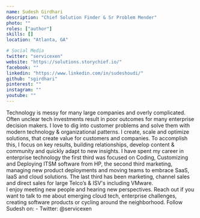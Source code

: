 ```yaml
---
name: Sudesh Girdhari
description: "Chief Solution Finder & Sr Problem Mender"
photo: ""
roles: ["author"]
skills: []
location: "Atlanta, GA"

# Social Media 
twitter: "servicexen"
website: "https://solutions.storychief.io/"
facebook: ""
linkedin: "https://www.linkedin.com/in/sudeshoudi/"
github: "sgirdhari"
pinterest: ""
instagram: ""
youtube: ""
---
```


Technology is messy for many large companies and overly complicated. Often unclear tech investments result in poor outcomes for many enterprise decision makers. I love to dig into customer problems and solve them with modern technology & organizational patterns. I create, scale and optimize solutions, that create value for customers and companies. To accomplish this, I focus on key results, building relationships, develop content & community and quickly adapt to new insights.  I have spent my career in enterprise technology the first third was focused on Coding, Customizing and Deploying ITSM software from HP, the second third marketing, managing new product deployments and moving teams to embrace SaaS, IaaS and cloud solutions. The last third has been marketing, channel sales and direct sales for large Telco’s & ISV's including VMware.  
I enjoy meeting new people and hearing new perspectives. Reach out if you want to talk to me about emerging cloud tech, enterprise challenges, creating software products or cycling around the neighborhood. Follow Sudesh on: - Twitter: @servicexen
